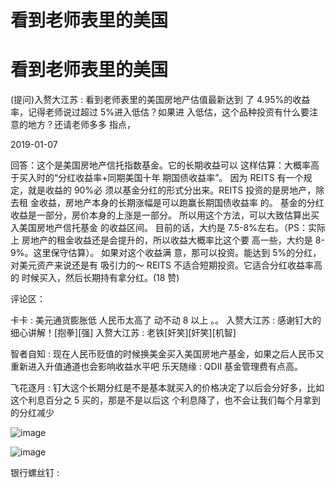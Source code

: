 # 看到老师表里的美国

# 看到老师表里的美国

(提问)入赘大江苏 : 看到老师表里的美国房地产估值最新达到 了 4.95%的收益率，记得老师说过超过 5%进入低估？如果进 入低估，这个品种投资有什么要注意的地方？还请老师多多 指点，

2019-01-07

回答：这个是美国房地产信托指数基金。它的长期收益可以 这样估算：大概率高于买入时的“分红收益率+同期美国十年 期国债收益率”。 因为 REITS 有一个规定，就是收益的 90%必 须以基金分红的形式分出来。REITS 投资的是房地产，除去租 金收益，房地产本身的长期涨幅是可以跑赢长期国债收益率 的。 基金的分红收益是一部分，房价本身的上涨是一部分。 所以用这个方法，可以大致估算出买入美国房地产信托基金 的收益区间。 目前的话，大约是 7.5-8%左右。（PS：实际上 房地产的租金收益还是会提升的，所以收益大概率比这个要 高一些，大约是 8-9%。这里保守估算）。 如果对这个收益满 意，那可以投资。能达到 5%的分红，对美元资产来说还是有 吸引力的～ REITS 不适合短期投资。它适合分红收益率高的 时候买入，然后长期持有拿分红。(18 赞)

评论区：

卡卡 : 美元通货膨胀低 人民币太高了 动不动 8 以上 。。 入赘大江苏 : 感谢钉大的细心讲解！[抱拳][强] 入赘大江苏 : 老铁[奸笑][奸笑][机智]

智者自知 : 现在人民币贬值的时候换美金买入美国房地产基金，如果之后人民币又重新进入升值通道也会影响收益水平吧 乐天随缘 : QDII 基金管理费有点高。

飞花逐月 : 钉大这个长期分红是不是基本就买入的价格决定了以后会分好多，比如这个利息百分之 5 买的，那是不是以后这 个利息降了，也不会让我们每个月拿到的分红减少

![image](img/Image_0792.png)

![image](img/Image_0802.png)

银行螺丝钉 :